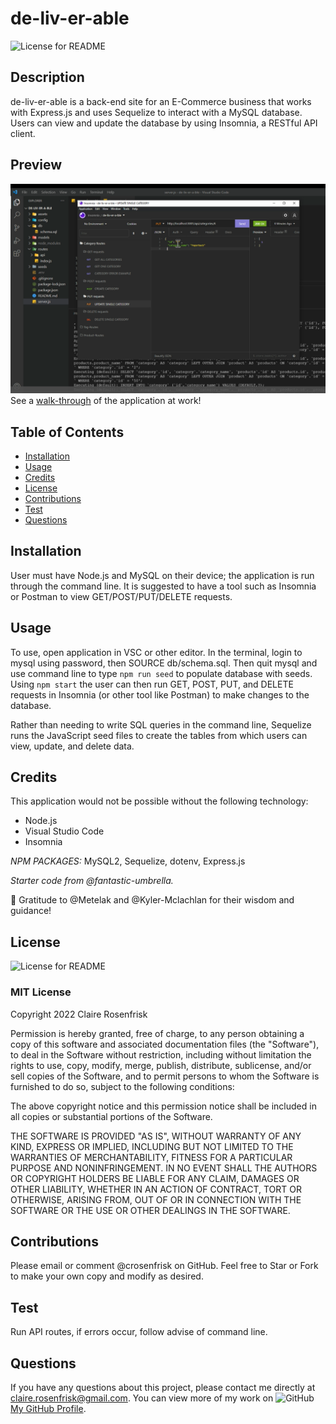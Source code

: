 
  
  # de-liv-er-able
  ![License for README](https://img.shields.io/badge/license-MIT-green/)



  ## Description
  de-liv-er-able is a back-end site for an E-Commerce business that works with Express.js and uses Sequelize to interact with a MySQL database. Users can view and update the database by using Insomnia, a RESTful API client.


  ## Preview
  ![de-liv-er-able](./assets/images/de-liv-er-able.png)
  See a [walk-through](https://drive.google.com/file/d/1aDRAcUkaEZ_QsULohQRVaYsVmYKIOTDk/view) of the application at work!


  ## Table of Contents
  * [Installation](#Installation)
  * [Usage](#Usage)
  * [Credits](#Credits)
  * [License](#License)
  * [Contributions](#Contributions)
  * [Test](#Test)
  * [Questions](#Questions)
  

  ## Installation
  User must have Node.js and MySQL on their device; the application is run through the command line. It is suggested to have a tool such as Insomnia or Postman to view GET/POST/PUT/DELETE requests.


  ## Usage
  To use, open application in VSC or other editor. In the terminal, login to mysql using password, then SOURCE db/schema.sql. Then quit mysql and use command line to type `npm run seed` to populate database with seeds. Using `npm start` the user can then run GET, POST, PUT, and DELETE requests in Insomnia (or other tool like Postman) to make changes to the database.
  
  Rather than needing to write SQL queries in the command line, Sequelize runs the JavaScript seed files to create the tables from which users can view, update, and delete data.

  ## Credits

  This application would not be possible without the following technology:
  * Node.js
  * Visual Studio Code
  * Insomnia
  
  *NPM PACKAGES:*
  MySQL2, Sequelize, dotenv, Express.js

  *Starter code from @fantastic-umbrella.*

  🙌 Gratitude to @Metelak and @Kyler-Mclachlan for their wisdom and guidance!

  ## License
  ![License for README](https://img.shields.io/badge/license-MIT-green/)
  
  ### MIT License

  Copyright 2022 Claire Rosenfrisk

  Permission is hereby granted, free of charge, to any person obtaining a copy of this software and associated documentation files (the "Software"), to deal in the Software without restriction, including without limitation the rights to use, copy, modify, merge, publish, distribute, sublicense, and/or sell copies of the Software, and to permit persons to whom the Software is furnished to do so, subject to the following conditions:
      
  The above copyright notice and this permission notice shall be included in all copies or substantial portions of the Software.
      
  THE SOFTWARE IS PROVIDED "AS IS", WITHOUT WARRANTY OF ANY KIND, EXPRESS OR IMPLIED, INCLUDING BUT NOT LIMITED TO THE WARRANTIES OF MERCHANTABILITY, FITNESS FOR A PARTICULAR PURPOSE AND NONINFRINGEMENT. IN NO EVENT SHALL THE AUTHORS OR COPYRIGHT HOLDERS BE LIABLE FOR ANY CLAIM, DAMAGES OR OTHER LIABILITY, WHETHER IN AN ACTION OF CONTRACT, TORT OR OTHERWISE, ARISING FROM, OUT OF OR IN CONNECTION WITH THE SOFTWARE OR THE USE OR OTHER DEALINGS IN THE SOFTWARE.
  

  ## Contributions
  Please email or comment @crosenfrisk on GitHub. Feel free to Star or Fork to make your own copy and modify as desired.


  ## Test
  Run API routes, if errors occur, follow advise of command line.

  
  ## Questions
  If you have any questions about this project, please contact me directly at claire.rosenfrisk@gmail.com. You can view more of my work on 
  ![GitHub](/Develop/assets/images/github-brands.svg) [My GitHub Profile](https://github.com/crosenfrisk).

